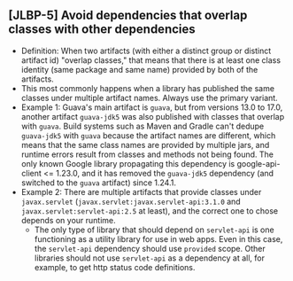 [JLBP-5] Avoid dependencies that overlap classes with other dependencies
------------------------------------------------------------------------

- Definition: When two artifacts (with either a distinct group or distinct
  artifact id) "overlap classes," that means that there is
  at least one class identity (same package and same name) provided by both
  of the artifacts.
- This most commonly happens when a library has published the same classes
  under multiple artifact names. Always use the primary variant.
- Example 1: Guava's main artifact is `guava`, but from versions 13.0 to 17.0,
  another artifact `guava-jdk5` was also published with classes that overlap
  with `guava`. Build systems such as Maven and Gradle can't dedupe `guava-jdk5`
  with `guava` because the artifact names are different, which means that the
  same class names are provided by multiple jars, and runtime errors result from
  classes and methods not being found. The only known Google library propagating
  this dependency is google-api-client <= 1.23.0, and it has removed the
  `guava-jdk5` dependency (and switched to the `guava` artifact) since 1.24.1.
- Example 2: There are multiple artifacts that provide classes under
  `javax.servlet` (`javax.servlet:javax.servlet-api:3.1.0` and 
    `javax.servlet:servlet-api:2.5` at least), and the correct one to chose depends on your runtime.
  - The only type of library that should depend on `servlet-api` is one
    functioning as a utility library for use in web apps. Even in this case, the
    `servlet-api` dependency should use `provided` scope. Other libraries should
    not use `servlet-api` as a dependency at all, for example, to get http
    status code definitions.
